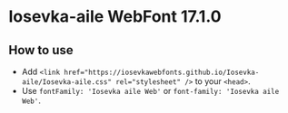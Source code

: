 # Iosevka-aile WebFont 17.1.0

## How to use

- Add `<link href="https://iosevkawebfonts.github.io/Iosevka-aile/Iosevka-aile.css" rel="stylesheet" />` to your `<head>`.
- Use `fontFamily: 'Iosevka aile Web'` or `font-family: 'Iosevka aile Web'`.

